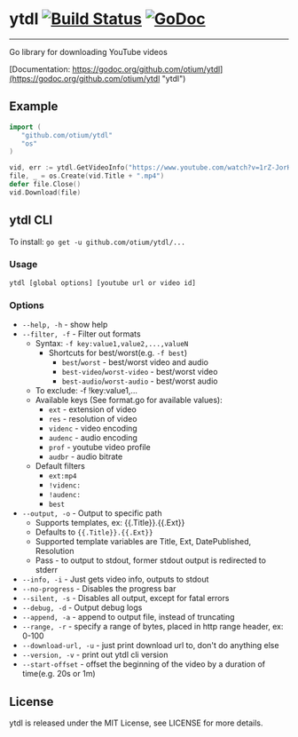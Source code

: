 # ytdl [![Build Status](https://travis-ci.org/otium/ytdl.svg)](https://travis-ci.org/otium/ytdl) [![GoDoc](https://godoc.org/github.com/codegangsta/cli?status.svg)](https://godoc.org/github.com/otium/ytdl)
------
Go library for downloading YouTube videos

[Documentation: https://godoc.org/github.com/otium/ytdl](https://godoc.org/github.com/otium/ytdl "ytdl")

## Example

```go
import (
   "github.com/otium/ytdl"
   "os"
)

vid, err := ytdl.GetVideoInfo("https://www.youtube.com/watch?v=1rZ-JorHJEY")
file, _ = os.Create(vid.Title + ".mp4")
defer file.Close()
vid.Download(file)
```

## ytdl CLI

To install: ``go get -u github.com/otium/ytdl/...``

### Usage
``` ytdl [global options] [youtube url or video id] ```
### Options
 - ```--help, -h``` - show help
 - ```--filter, -f``` - Filter out formats
   - Syntax: ```-f key:value1,value2,...,valueN```
      - Shortcuts for best/worst(e.g. ```-f best```)
         - ```best```/```worst``` - best/worst video and audio
         - ```best-video```/```worst-video``` - best/worst video
         - ```best-audio```/```worst-audio``` - best/worst audio
   - To exclude:  -f !key:value1,...
   - Available keys (See format.go for available values):
      - ```ext``` - extension of video
      - ```res``` - resolution of video
      - ```videnc``` - video encoding
      - ```audenc``` - audio encoding
      - ```prof``` - youtube video profile
      - ```audbr``` - audio bitrate
   - Default filters
      - ```ext:mp4```
      - ```!videnc:```
      - ```!audenc:```
      - ```best```
 - ```--output, -o``` - Output to specific path
   - Supports templates, ex: {{.Title}}.{{.Ext}}
   - Defaults to ```{{.Title}}.{{.Ext}}```
   - Supported template variables are Title, Ext, DatePublished, Resolution
   - Pass - to output to stdout, former stdout output is redirected to stderr
 - ```--info, -i``` - Just gets video info, outputs to stdout
 - ```--no-progress``` - Disables the progress bar
 - ```--silent, -s``` - Disables all output, except for fatal errors
 - ```--debug, -d``` - Output debug logs
 - ```--append, -a``` - append to output file, instead of truncating
 - ```--range, -r``` - specify a range of bytes, placed in http range header, ex: 0-100
 - ```--download-url, -u``` - just print download url to, don't do anything else
 - ```--version, -v``` - print out ytdl cli version
 - ```--start-offset``` - offset the beginning of the video by a duration of time(e.g. 20s or 1m)

## License
ytdl is released under the MIT License, see LICENSE for more details.
